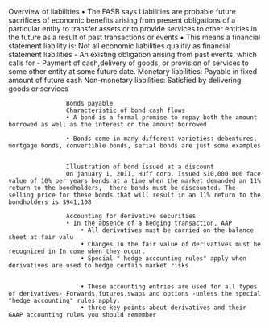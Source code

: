 Overview of liabilities
• The FASB says
    Liabilities are probable future sacrifices of economic benefits arising from present obligations of a particular entity to transfer assets or to provide services to other entities in the future as a result of past transactions or events
    • This means a financial statement liability is:
        Not all economic liabilities qualifiy as financial statement liabilities
	    - An existing obligation arising from past events, which calls for 
	        - Payment of cash,delivery of goods, or provision of services to some other entity at some future date.
		          Monetary liabilities: Payable in fixed amount of future cash
			            Non-monetary liabilities: Satisfied by delivering goods or services

				    Bonds payable
				    Characteristic of bond cash flows
				    • A bond is a formal promise to repay both the amount borrowed as well as the interest on the amount borrowed

				    • Bonds come in many different varieties: debentures, mortgage bonds, convertible bonds, serial bonds are just some examples


				    Illustration of bond issued at a discount 
				    On january 1, 2011, Huff corp. Issued $10,000,000 face value of 10% per years bonds at a time when the market demanded an 11% return to the bondholders,  there bonds must be discounted. The selling price for these bonds that will result in an 11% return to the bondholders is $941,108

				    Accounting for derivative securities
				    • In the absence of a hedging transaction, AAP
				        • All derivatives must be carried on the balance sheet at fair valu
					    • Changes in the fair value of derivatives must be recognized in In come when they occur.
					    • Special " hedge accounting rules" apply when derivatives are used to hedge certain market risks


					    • These accounting entries are used for all types of derivatives- Forwards,futures,swaps and options -unless the special "hedge accounting" rules apply.
					    • three key points about derivatives and their GAAP accounting rules you should remember
